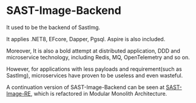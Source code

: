 ﻿# SAST-Image-Backend

It used to be the backend of SastImg.

It applies .NET8, EFcore, Dapper, Pgsql. Aspire is also included.

Moreover, It is also a bold attempt at distributed application, DDD and microservice technology, including Redis, MQ, OpenTelemetry and so on.

However, for applications with less payloads and requirement(such as SastImg), microservices have proven to be useless and even wasteful.

A continuation version of SAST-Image-Backend can be seen at [SAST-Image-RE](https://github.com/NJUPT-SAST-Csharp/SAST-Image-Re), which is refactored in Modular Monolith Architecture.

